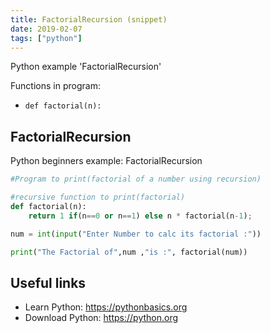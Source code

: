 ```yaml
---
title: FactorialRecursion (snippet)
date: 2019-02-07
tags: ["python"]
---
```

Python example 'FactorialRecursion'

Functions in program: 
* `def factorial(n):`

## FactorialRecursion

Python beginners example: FactorialRecursion

```python
#Program to print(factorial of a number using recursion)

#recursive function to print(factorial)
def factorial(n):
    return 1 if(n==0 or n==1) else n * factorial(n-1);

num = int(input("Enter Number to calc its factorial :"))

print("The Factorial of",num ,"is :", factorial(num))


```

## Useful links

- Learn Python: https://pythonbasics.org
- Download Python: https://python.org
